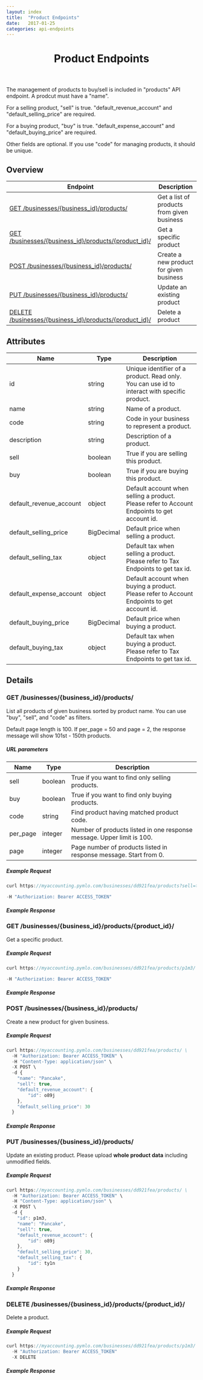 ```yaml
---
layout: index
title:  "Product Endpoints"
date:   2017-01-25
categories: api-endpoints
---
```


<header>
<h1>Product Endpoints</h1>
</header>

The management of products to buy/sell is included in "products" API endpoint. A prodcut must have a "name".

For a selling product, "sell" is true. "default_revenue_account" and "default_selling_price" are required. 

For a buying product, "buy" is true. "default_expense_account" and "default_buying_price" are required. 

Other fields are optional. If you use "code" for managing products, it should be unique.

## Overview
| Endpoint                                                        |  Description  |
| -------------                                                   | ----- |
| [GET /businesses/{business_id}/products/](#get-businessesbusiness_idproducts) | Get a list of products from given business |
| [GET /businesses/{business_id}/products/{product_id}/](#get-businessesbusiness_idproductsproduct_id) |  Get a specific product |
| [POST /businesses/{business_id}/products/](#post-businessesbusiness_idproducts) |  Create a new product for given business |
| [PUT /businesses/{business_id}/products/](#put-businessesbusiness_idproducts) |  Update an existing product |
| [DELETE /businesses/{business_id}/products/{product_id}/](#delete-businessesbusiness_idproductsproduct_id) |  Delete a product |  

## Attributes
| Name                              | Type          | Description                                   |
| -------------                     | -----         | -----                                         |
| id                                | string        | Unique identifier of a product. Read only. You can use id to interact with specific product. |
| name                              | string        | Name of a product.                            |
| code                              | string        | Code in your business to represent a product. |
| description                       | string        | Description of a product.                     |
| sell                              | boolean       | True if you are selling this product.         |
| buy                               | boolean       | True if you are buying this product.          |
| default_revenue_account           | object        | Default account when selling a product. Please refer to Account Endpoints to get account id. |
| default_selling_price             | BigDecimal    | Default price when selling a product. |
| default_selling_tax               | object        | Default tax when selling a product. Please refer to Tax Endpoints to get tax id. |
| default_expense_account           | object        | Default account when buying a product. Please refer to Account Endpoints to get account id. |
| default_buying_price              | BigDecimal    | Default price when buying a product. |
| default_buying_tax                | object        | Default tax when buying a product. Please refer to Tax Endpoints to get tax id. |

## Details
### GET /businesses/{business_id}/products/
List all products of given business sorted by product name. You can use "buy", "sell", and "code" as filters.

Default page length is 100. If per_page = 50 and page = 2, the response message will show 101st - 150th products. 

##### URL parameters
| Name                              | Type          | Description                                   |
| -------------                     | -----         | -----                                         |
| sell                              | boolean       | True if you want to find only selling products. |
| buy                               | boolean       | True if you want to find only buying products. |
| code                              | string        | Find product having matched product code.     |
| per_page                          | integer       | Number of products listed in one response message. Upper limit is 100. |
| page                              | integer       | Page number of products listed in response message. Start from 0. |

##### Example Request
```JavaScript
curl https://myaccounting.pymlo.com/businesses/dd921fea/products?sell=true&per_page=50&page=2 \

-H "Authorization: Bearer ACCESS_TOKEN"
```

##### Example Response


### GET /businesses/{business_id}/products/{product_id}/
Get a specific product.

##### Example Request
```JavaScript
curl https://myaccounting.pymlo.com/businesses/dd921fea/products/p1m3/ \ 

-H "Authorization: Bearer ACCESS_TOKEN"
```

##### Example Response


### POST /businesses/{business_id}/products/ 
Create a new product for given business.


##### Example Request
```JavaScript
curl https://myaccounting.pymlo.com/businesses/dd921fea/products/ \
  -H "Authorization: Bearer ACCESS_TOKEN" \
  -H "Content-Type: application/json" \
  -X POST \
  -d {
    "name": "Pancake",
    "sell": true,
    "default_revenue_account": {
        "id": o89j
    },
    "default_selling_price": 30
  }
```
##### Example Response


### PUT /businesses/{business_id}/products/
Update an existing product. Please upload **whole product data** including unmodified fields.


##### Example Request
```JavaScript
curl https://myaccounting.pymlo.com/businesses/dd921fea/products/ \
  -H "Authorization: Bearer ACCESS_TOKEN" \
  -H "Content-Type: application/json" \
  -X POST \
  -d {
    "id": p1m3,
    "name": "Pancake",
    "sell": true,
    "default_revenue_account": {
        "id": o89j
    },
    "default_selling_price": 30,
    "default_selling_tax": {
        "id": ty1n
    }
  }
```

##### Example Response


### DELETE /businesses/{business_id}/products/{product_id}/
Delete a product.


##### Example Request
```JavaScript
curl https://myaccounting.pymlo.com/businesses/dd921fea/products/p1m3/ \
  -H "Authorization: Bearer ACCESS_TOKEN"
  -X DELETE
```

##### Example Response

